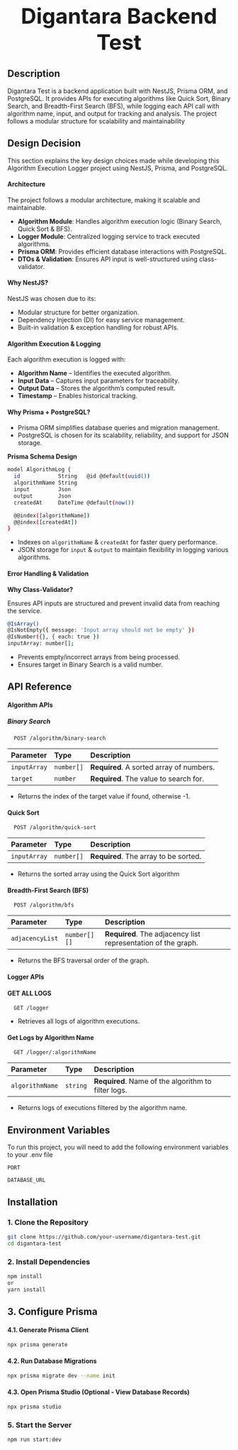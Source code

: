 <p align="center">
    <span style="font-size: 48px; font-weight: bold;">Digantara Backend Test </span>
</p>

## Description
Digantara Test is a backend application built with NestJS, Prisma ORM, and PostgreSQL. It provides APIs for executing algorithms like Quick Sort, Binary Search, and Breadth-First Search (BFS), while logging each API call with algorithm name, input, and output for tracking and analysis. The project follows a modular structure for scalability and maintainability


## Design Decision

This section explains the key design choices made while developing this Algorithm Execution Logger project using NestJS, Prisma, and PostgreSQL.

#### **Architecture**
The project follows a modular architecture, making it scalable and maintainable.

- **Algorithm Module**: Handles algorithm execution logic (Binary Search, Quick Sort & BFS).
- **Logger Module**: Centralized logging service to track executed algorithms.
- **Prisma ORM**: Provides efficient database interactions with PostgreSQL.
- **DTOs & Validation**: Ensures API input is well-structured using class-validator.
#### **Why NestJS?**
NestJS was chosen due to its:
- Modular structure for better organization.
- Dependency Injection (DI) for easy service management.
- Built-in validation & exception handling for robust APIs.

#### **Algorithm Execution & Logging**
Each algorithm execution is logged with:

- **Algorithm Name** – Identifies the executed algorithm.
- **Input Data** – Captures input parameters for traceability.
- **Output Data** – Stores the algorithm’s computed result.
- **Timestamp** – Enables historical tracking.
#### **Why Prisma + PostgreSQL?**
-  Prisma ORM simplifies database queries and migration management.
- PostgreSQL is chosen for its scalability, reliability, and support for JSON storage.

**Prisma Schema Design**
```bash
model AlgorithmLog {
  id            String   @id @default(uuid())
  algorithmName String
  input         Json
  output        Json
  createdAt     DateTime @default(now())

  @@index([algorithmName])
  @@index([createdAt])
}
```

- Indexes on ```algorithmName``` & ```createdAt``` for faster query performance.
- JSON storage for ```input``` & ```output``` to maintain flexibility in logging various algorithms.

#### **Error Handling & Validation**
**Why Class-Validator?**

Ensures API inputs are structured and prevent invalid data from reaching the service.


```bash
@IsArray()
@IsNotEmpty({ message: 'Input array should not be empty' })
@IsNumber({}, { each: true })
inputArray: number[];
```
- Prevents empty/incorrect arrays from being processed.
- Ensures target in Binary Search is a valid number.



## API Reference

 #### Algorithm APIs

##### Binary Search

```
  POST /algorithm/binary-search
```

| Parameter | Type     | Description                |
| :-------- | :------- | :------------------------- |
| `inputArray` | `number[]` | **Required**. A sorted array of numbers. |
| `target` | `number` | **Required**. The value to search for. |

- Returns the index of the target value if found, otherwise -1.

#### Quick Sort

```
  POST /algorithm/quick-sort
```

| Parameter | Type     | Description                       |
| :-------- | :------- | :-------------------------------- |
| `inputArray`      | `number[]` | **Required**. The array to be sorted. |

- Returns the sorted array using the Quick Sort algorithm

#### Breadth-First Search (BFS)

```
  POST /algorithm/bfs
```

| Parameter | Type     | Description                       |
| :-------- | :------- | :-------------------------------- |
| `adjacencyList`      | `number[][]` | **Required**. The adjacency list representation of the graph. |

- Returns the BFS traversal order of the graph.

#### Logger APIs

#### GET ALL LOGS

```
  GET /logger
```
- Retrieves all logs of algorithm executions.

#### Get Logs by Algorithm Name

```
  GET /logger/:algorithmName
```

| Parameter | Type     | Description                       |
| :-------- | :------- | :-------------------------------- |
| `algorithmName`      | `string` | **Required**. Name of the algorithm to filter logs. |

- Returns logs of executions filtered by the algorithm name.
## Environment Variables

To run this project, you will need to add the following environment variables to your .env file

`PORT`

`DATABASE_URL`

##  Installation  

### **1. Clone the Repository**  

```bash
git clone https://github.com/your-username/digantara-test.git
cd digantara-test
```

### **2. Install Dependencies**

```bash
npm install
or
yarn install
```

## **3. Configure Prisma**

#### **4.1. Generate Prisma Client**
```bash
npx prisma generate
```

#### **4.2. Run Database Migrations**
```bash
npx prisma migrate dev --name init
```

#### **4.3. Open Prisma Studio (Optional - View Database Records)**
```bash
npx prisma studio
```

### **5. Start the Server**
```bash
npm run start:dev
```
